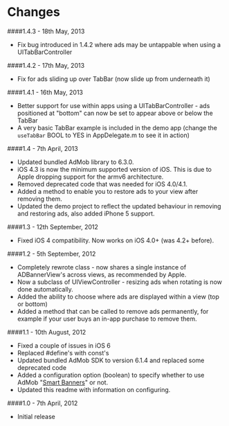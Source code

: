 # Changes

####1.4.3 - 18th May, 2013
* Fix bug introduced in 1.4.2 where ads may be untappable when using a UITabBarController

####1.4.2 - 17th May, 2013
* Fix for ads sliding up over TabBar (now slide up from underneath it)
 
####1.4.1 - 16th May, 2013
* Better support for use within apps using a UITabBarController - ads positioned at "bottom" can now be set to appear above or below the TabBar
 * A very basic TabBar example is included in the demo app (change the `useTabBar` BOOL to YES in AppDelegate.m to see it in action)

####1.4 - 7th April, 2013
* Updated bundled AdMob library to 6.3.0.
* iOS 4.3 is now the minimum supported version of iOS. This is due to Apple dropping support for the armv6 architecture.
* Removed deprecated code that was needed for iOS 4.0/4.1.
* Added a method to enable you to restore ads to your view after removing them.
* Updated the demo project to reflect the updated behaviour in removing and restoring ads, also added iPhone 5 support.

####1.3 - 12th September, 2012
* Fixed iOS 4 compatibility. Now works on iOS 4.0+ (was 4.2+ before).

####1.2 - 5th September, 2012
* Completely rewrote class - now shares a single instance of ADBannerView's across views, as recommended by Apple.
* Now a subclass of UIViewController - resizing ads when rotating is now done automatically.
* Added the ability to choose where ads are displayed within a view (top or bottom)
* Added a method that can be called to remove ads permanently, for example if your user buys an in-app purchase to remove them. 

####1.1 - 10th August, 2012
* Fixed a couple of issues in iOS 6
* Replaced #define's with const's
* Updated bundled AdMob SDK to version 6.1.4 and replaced some deprecated code
* Added a configuration option (boolean) to specify whether to use AdMob "[Smart Banners](https://developers.google.com/mobile-ads-sdk/docs/admob/smart-banners)" or not.
* Updated this readme with information on configuring.

####1.0 - 7th April, 2012
* Initial release